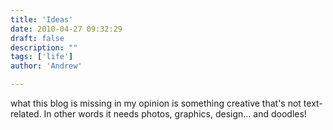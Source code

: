 ```yaml
---
title: 'Ideas'
date: 2010-04-27 09:32:29
draft: false
description: ""
tags: ['life']
author: 'Andrew'

---
```


what this blog is missing in my opinion is something creative that's not text-related. In other words it needs photos, graphics, design... and doodles!
